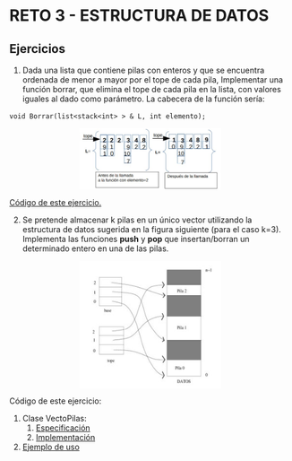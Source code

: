 <style>
img{
  width: 50%;
  margin: auto;
  display: block;
}
</style>

# RETO 3 - ESTRUCTURA DE DATOS

## Ejercicios

1. Dada una lista que contiene pilas con enteros y que se encuentra ordenada de
menor a mayor por el tope de cada pila, Implementar una función borrar, que
elimina el tope de cada pila en la lista, con valores iguales al dado como parámetro.
La cabecera de la función sería:
 ~~~
void Borrar(list<stack<int> > & L, int elemento);
~~~
![](img/ejercicio1_ejemplo.jpg)

[Código de  este ejercicio.](./ejercicio1/src/main.cpp)


2. Se pretende almacenar k pilas en un único vector utilizando la estructura de datos sugerida
   en la figura siguiente (para el caso k=3). Implementa las funciones **push** y **pop** que
   insertan/borran un determinado entero en una de las pilas.

![](img/ejercicio2_diagrama.jpg)

Código de este ejercicio:
1. Clase VectoPilas:
   1. [Especificación](./ejercicio2/includes/VectorPilas.h)
   2. [Implementación](./ejercicio2/src/VectorPilas.cpp)
2. [Ejemplo de  uso](./ejercicio2/src/main.cpp)
